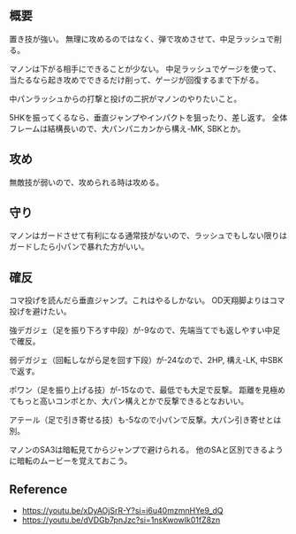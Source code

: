 ## 概要

置き技が強い。
無理に攻めるのではなく、弾で攻めさせて、中足ラッシュで削る。

マノンは下がる相手にできることが少ない。
中足ラッシュでゲージを使って、当たるなら起き攻めでできるだけ削って、ゲージが回復するまで下がる。

中パンラッシュからの打撃と投げの二択がマノンのやりたいこと。

5HKを振ってくるなら、垂直ジャンプやインパクトを狙ったり、差し返す。
全体フレームは結構長いので、大パンパニカンから構え-MK, SBKとか。

## 攻め

無敵技が弱いので、攻められる時は攻める。

## 守り

マノンはガードさせて有利になる通常技がないので、ラッシュでもしない限りはガードしたら小パンで暴れた方がいい。

## 確反

コマ投げを読んだら垂直ジャンプ。これはやるしかない。
OD天翔脚よりはコマ投げを避けたい。

強デガジェ（足を振り下ろす中段）が-9なので、先端当てでも返しやすい中足で確反。

弱デガジェ（回転しながら足を回す下段）が-24なので、2HP, 構え-LK, 中SBKで返す。

ポワン（足を振り上げる技）が-15なので、最低でも大足で反撃。
距離を見極めてもっと高いコンボとか、大パン構えとかで反撃できるとなおいい。

アテール（足で引き寄せる技）も-5なので小パンで反撃。大パン引き寄せとは別。

マノンのSA3は暗転見てからジャンプで避けられる。
他のSAと区別できるように暗転のムービーを覚えておこう。

## Reference

- https://youtu.be/xDyAOjSrR-Y?si=i6u40mzmnHYe9_dQ
- https://youtu.be/dVDGb7pnJzc?si=1nsKwowIk01fZ8zn
